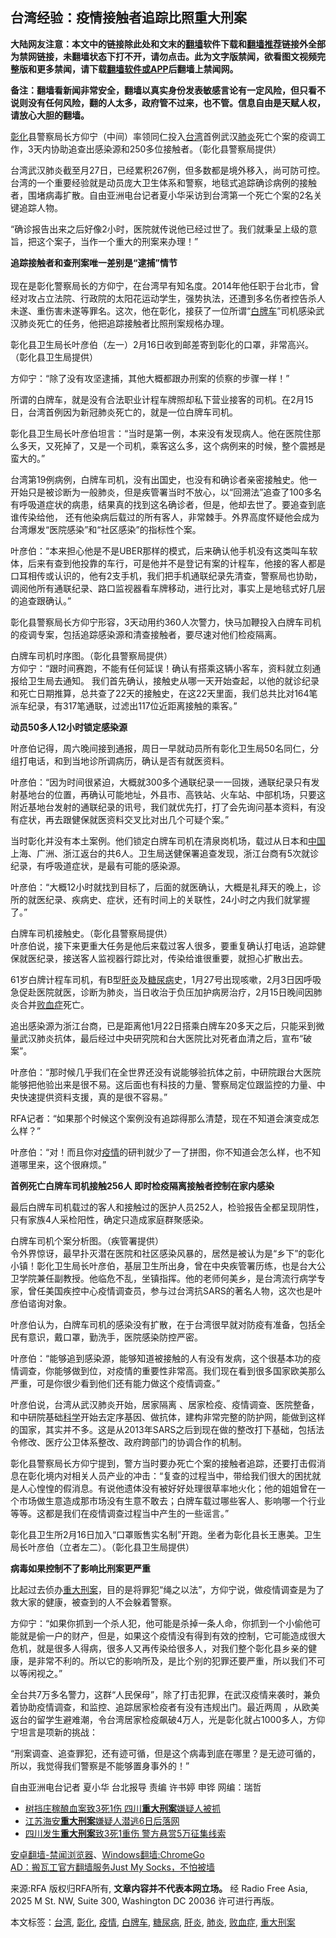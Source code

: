  <h2>台湾经验：疫情接触者追踪比照重大刑案</h2> <p class="notice"><b>大陆网友注意：本文中的链接除此处和文末的<a href="https://github.com/bannedbook/fanqiang" >翻墙</a>软件下载和<a href="https://github.com/killgcd/justmysocks/blob/master/README.md">翻墙推荐</a>链接外全部为禁网链接，未翻墙状态下打不开，请勿点击。此为文字版禁闻，欲看图文视频完整版和更多禁闻，请下载<a href="https://github.com/bannedbook/fanqiang">翻墙软件或APP</a>后翻墙上禁闻网。</p><p>备注：翻墙看新闻非常安全，翻墙以真实身份发表敏感言论有一定风险，但只看不说则没有任何风险，翻的人太多，政府管不过来，也不管。信息自由是天赋人权，请放心大胆的翻墙。</b></p>  <div class="entry"> <p><span><a href="https://www.bannedbook.org/bnews/tag/%E5%BD%B0%E5%8C%96/" class="st_tag internal_tag" rel="tag" title="标签 彰化 下的日志">彰化</a>县警察局长方仰宁（中间）率领同仁投入<a href="https://www.bannedbook.org/bnews/tag/%e5%8f%b0%e6%b9%be/" class="st_tag internal_tag" rel="tag" title="标签 台湾 下的日志">台湾</a>首例武汉<a href="https://www.bannedbook.org/bnews/tag/%e8%82%ba%e7%82%8e/" class="st_tag internal_tag" rel="tag" title="标签 肺炎 下的日志">肺炎</a>死亡个案的疫调工作，3天内协助追查出感染源和250多位接触者。（彰化县警察局提供）</span></p> <p>台湾武汉肺炎截至月27日，已经累积267例，但多数都是境外移入，尚可防可控。台湾的一个重要经验就是动员庞大卫生体系和警察，地毯式追踪确诊病例的接触者，围堵病毒扩散。自由亚洲电台记者夏小华采访到台湾第一个死亡个案的2名关键追踪人物。</p> <p> “确诊报告出来之后好像2小时，医院就传说他已经过世了。我们就秉呈上级的意旨，把这个案子，当作一个重大的刑案来办理！”</p> <p><b>追踪接触者和查刑案唯一差别是“逮捕”情节<br /> </b><br /> 现在是彰化警察局长的方仰宁，在台湾早有知名度。2014年他任职于台北市，曾经对攻占立法院、行政院的太阳花运动学生，强势执法，还遭到多名伤者控告杀人未遂、重伤害未遂等罪名。这次，他在彰化，接获了一位所谓“<a href="https://www.bannedbook.org/bnews/tag/%E7%99%BD%E7%89%8C%E8%BD%A6/" class="st_tag internal_tag" rel="tag" title="标签 白牌车 下的日志">白牌车</a>”司机感染武汉肺炎死亡的任务，他把追踪接触者比照刑案规格办理。</p> <p><span>彰化县卫生局长叶彦伯（左一）2月16日收到邮差寄到彰化的口罩，非常高兴。（彰化县卫生局提供）</span></p> <p> 方仰宁：“除了没有攻坚逮捕，其他大概都跟办刑案的侦察的步骤一样！”</p> <p> 所谓的白牌车，就是没有合法职业计程车牌照却私下营业接客的司机。在2月15日，台湾首例因为新冠肺炎死亡的，就是一位白牌车司机。</p> <p> 彰化县卫生局长叶彦伯坦言：“当时是第一例，本来没有发现病人。他在医院住那么多天，又死掉了，又是一个司机，乘客这么多，这个病例来的时候，整个震撼是蛮大的。”</p> <p> 台湾第19例病例，白牌车司机，没有出国史，也没有和确诊者亲密接触史。他一开始只是被诊断为一般肺炎，但是疾管署当时不放心，以“回溯法”追查了100多名有呼吸道症状的病患，结果真的找到这名确诊者，但是，他却去世了。要追查到底谁传染给他， 还有他染病后载过的所有客人，非常棘手。外界高度怀疑他会成为台湾爆发“医院感染”和“社区感染”的指标性个案。</p>  <p>叶彦伯：“本来担心他是不是UBER那样的模式，后来确认他手机没有这类叫车软体，后来有查到他投靠的车行，可是他并不是登记有案的计程车，他接的客人都是口耳相传或认识的，他有2支手机，我们把手机通联纪录先清查，警察局也协助，调阅他所有通联纪录、路口监视器看车牌移动，进行比对，事实上是地毯式好几层的追查跟确认。”</p> <p> 彰化县警察局长方仰宁形容，3天动用约360人次警力，快马加鞭投入白牌车司机的疫调专案，包括追踪感染源和清查接触者，要尽速对他们检疫隔离。</p> <p><span>白牌车司机时序图。（彰化县警察局提供）</span><br /> 方仰宁：“跟时间赛跑，不能有任何延误！确认有搭乘这辆小客车，资料就立刻通报给卫生局去通知。 我们首先确认，接触史从哪一天开始查起，以他的就诊纪录和死亡日期推算，总共查了22天的接触史，在这22天里面，我们总共比对164笔派车纪录，有317笔通联，过滤出117位近距离接触的乘客。”</p> <p><b>动员</b><b>50</b><b>多人</b><b>12</b><b>小时锁定感染源</b></p> <p> 叶彦伯记得，周六晚间接到通报，周日一早就动员所有彰化卫生局50名同仁，分组打电话，和到当地诊所调病历，确认是否有就医资料。</p> <p> 叶彦伯：“因为时间很紧迫，大概就300多个通联纪录一一回拨，通联纪录只有发射基地台的位置，再确认可能地址，外县市、高铁站、火车站、中部机场，只要这附近基地台发射的通联纪录的讯号，我们就优先打，打了会先询问基本资料，有没有症状，再去跟健保就医资料交叉比对出几个可疑个案。”</p> <p> 当时彰化并没有本土案例。他们锁定白牌车司机在清泉岗机场，载过从日本和<span class='wp_keywordlink_affiliate'><a href="https://www.bannedbook.org/" title="中国" target="_blank">中国</a></span>上海、广洲、浙江返台的共6人。卫生局送健保署追查发现，浙江台商有5次就诊纪录，有呼吸道症状，是最有可能的感染源。</p> <p>叶彦伯：“大概12小时就找到目标了，后面的就医确认，大概是礼拜天的晚上，诊所的就医纪录、疾病史、症状，还有时间上的关联性，24小时之内我们就掌握了。”</p> <p><span>白牌车司机接触史。（彰化县警察局提供）</span><br /> 叶彦伯说，接下来更重大任务是他后来载过客人很多，要重复确认打电话，追踪健保就医纪录，接送客人监视器行踪比对，传染给谁很重要，就担心扩散出去。</p>  <p> 61岁白牌计程车司机，有B型<a href="https://www.bannedbook.org/bnews/tag/%E8%82%9D%E7%82%8E/" class="st_tag internal_tag" rel="tag" title="标签 肝炎 下的日志">肝炎</a>及<a href="https://www.bannedbook.org/bnews/tag/%e7%b3%96%e5%b0%bf%e7%97%85/" class="st_tag internal_tag" rel="tag" title="标签 糖尿病 下的日志">糖尿病</a>史，1月27号出现咳嗽，2月3日因呼吸急促赴医院就医，诊断为肺炎，当日收治于负压加护病房治疗，2月15日晚间因肺炎合并<a href="https://www.bannedbook.org/bnews/tag/%e8%b4%a5%e8%a1%80%e7%97%87/" class="st_tag internal_tag" rel="tag" title="标签 败血症 下的日志">败血症</a>死亡。</p> <p> 追出感染源为浙江台商，已是距离他1月22日搭乘白牌车20多天之后，只能采到微量武汉肺炎抗体，最后经过中央研究院和台大医院比对死者血清之后，宣布“破案”。</p> <p> 叶彦伯：“那时候几乎我们在全世界还没有说能够验抗体之前，中研院跟台大医院能够把他验出来是很不易。这后面也有科技的力量、警察局定位跟监控的力量、中央快速提供资料支援，真的是很不容易。”</p> <p> RFA记者：“如果那个时候这个案例没有追踪得那么清楚，现在不知道会演变成怎么样？”</p> <p> 叶彦伯：“对！而且你对<a href="https://www.bannedbook.org/bnews/tag/%E7%96%AB%E6%83%85/" class="st_tag internal_tag" rel="tag" title="标签 疫情 下的日志">疫情</a>的研判就少了一了拼图，你不知道会怎么样，也不知道哪里来，这个很麻烦。”</p> <p> <b>首例死亡白牌车司机接触</b><b>256</b><b>人</b><b> </b><b> </b><b>即时检疫隔离接触者控制在家内感染</b></p> <p> 最后白牌车司机载过的客人和接触过的医护人员252人，检验报告全都呈现阴性，只有家族4人采检阳性，确定只造成家庭群聚感染。</p> <p><span>白牌车司机个案分析图。（疾管署提供）</span><br /> 令外界惊讶，最早扑灭潜在医院和社区感染风暴的，居然是被认为是“乡下”的彰化小镇！彰化卫生局长叶彦伯，基层卫生所出身，曾在中央疾管署历练，也是台大公卫学院兼任副教授。他临危不乱，坐镇指挥。他的老师何美乡，是台湾流行病学专家，曾任美国疾控中心疫情调查员，参与过台湾抗SARS的著名人物，这次也是叶彦伯谘询对象。</p> <p> 叶彦伯认为，白牌车司机的感染没有扩散，在于台湾很早就对防疫有准备，包括全民有意识，戴口罩，勤洗手，医院感染防控严密。</p>  <p> 叶彦伯：“能够追到感染源，能够知道被接触的人有没有发病，这个很基本功的疫情调查，你能够做到位，对疫情的重要性非常高。我们现在看到很多国家欧美那么严重，可是你很少看到他们还有能力做这个疫情调查。”</p> <p> 叶彦伯说，台湾从武汉肺炎开始，居家隔离 、居家检疫、疫情调查、医院整备，和中研院基础<span class='wp_keywordlink'><a href="https://www.bannedbook.org/forum11/topic309.html" title="禁片：“科学”的棍子" target="_blank">科学</a></span>开始去定序基因、做抗体，建构非常完整的防护网，能做到这样的国家，其实并不多。这是从2013年SARS之后到现在做的整改打下基础，包括法令修改、医疗公卫体系整改、政府跨部门的协调合作的机制。</p> <p> 彰化县警察局长方仰宁提到，警方当时要办死亡个案的接触者追踪，还要打击假消息在彰化境内对相关人员产业的冲击：“复查的过程当中，带给我们很大的困扰就是人心惶惶的假消息。有说他遗体没有被好好处理很草率地火化；他的姐姐曾在一个市场做生意造成那市场没有生意不敢去；白牌车载过哪些客人、影响哪一个行业等等。这都是我们在疫情调查过程当中产生的一些谣言。”</p> <p><span>彰化县卫生所2月16日加入“口罩贩售实名制”开跑。坐者为彰化县长王惠美。卫生局长叶彦伯（立者左二）。（彰化县卫生局提供）</span></p> <p><b>病毒如果控制不了影响比刑案更严重</b></p> <p> 比起过去侦办<a href="https://www.bannedbook.org/bnews/tag/%E9%87%8D%E5%A4%A7%E5%88%91%E6%A1%88/" class="st_tag internal_tag" rel="tag" title="标签 重大刑案 下的日志">重大刑案</a>，目的是将罪犯“绳之以法”，方仰宁说，做疫情调查是为了救大家的健康，被查到的人不会躲着警察。</p> <p> 方仰宁：“如果你抓到一个杀人犯，他可能是杀掉一条人命，你抓到一个小偷他可能就是偷一户的财产，但是，如果这个疫情没有得到有效的控制，它可能造成很大危机，就是很多人得病，很多人又再传染给很多人，对我们整个彰化县乡亲的健康，是非常不利的。所以它的影响所及，是比个别的犯罪还要严重，所以我们不可以等闲视之。”</p> <p> 全台共7万多名警力，这群“人民保母”，除了打击犯罪，在武汉疫情来袭时，兼负着协助疫情调查，和监控、追踪居家检疫者有没有违规出门。最近两周 ，从欧美返台的留学生避难潮，令台湾居家检疫飙破4万人，光是彰化就占1000多人，方仰宁坦言是项新的挑战：</p> <p> “刑案调查、追查罪犯，还有迹可循，但是这个病毒到底在哪里？是无迹可循的，所以，我觉得我们警察是不能够置身事外的！”</p>  <p> 自由亚洲电台记者 夏小华  台北报导 责编 许书婷 申铧  网编：瑞哲</p> <ul class='op-related-articles' title='相关阅读'> <li><a href='https://www.bannedbook.org/bnews/baitai/20190916/1191881.html' target='_blank'>树挡庄稼酿血案致3死1伤 四川<b>重大刑案</b>嫌疑人被抓</a></li> <li><a href='https://www.bannedbook.org/bnews/baitai/20190915/1191409.html' target='_blank'>江苏海安<b>重大刑案</b>嫌疑人潜逃6日后落网</a></li> <li><a href='https://www.bannedbook.org/bnews/baitai/20190831/1183669.html' target='_blank'>四川发生<b>重大刑案</b>致3死1重伤 警方悬赏5万征集线索</a></li> </ul> <div class="texttj"> <a href="https://github.com/bannedbook/fanqiang/wiki/%E5%AE%89%E5%8D%93%E7%BF%BB%E5%A2%99-%E7%A6%81%E9%97%BB%E6%B5%8F%E8%A7%88%E5%99%A8" target="_blank">安卓翻墙-禁闻浏览器</a>、<a href="https://github.com/bannedbook/fanqiang/wiki/Chrome%E4%B8%80%E9%94%AE%E7%BF%BB%E5%A2%99%E5%8C%85" target="_blank">Windows翻墙:ChromeGo</a><br/> <a href="https://github.com/killgcd/justmysocks/blob/master/README.md" target="_blank">AD：搬瓦工官方翻墙服务Just My Socks，不怕被墙</a> </div><p>来源:RFA  版权归RFA所有, <strong>文章内容并不代表本网立场。</strong>  经 Radio Free Asia, 2025 M St. NW, Suite 300, Washington DC 20036 许可进行再版。</p><a name='sharetosocial'></a>           </div><!--END ENTRY--> <div class="postfooter"> <div>本文标签：<a href="https://www.bannedbook.org/bnews/tag/%e5%8f%b0%e6%b9%be/" rel="tag">台湾</a>, <a href="https://www.bannedbook.org/bnews/tag/%E5%BD%B0%E5%8C%96/" rel="tag">彰化</a>, <a href="https://www.bannedbook.org/bnews/tag/%E7%96%AB%E6%83%85/" rel="tag">疫情</a>, <a href="https://www.bannedbook.org/bnews/tag/%E7%99%BD%E7%89%8C%E8%BD%A6/" rel="tag">白牌车</a>, <a href="https://www.bannedbook.org/bnews/tag/%e7%b3%96%e5%b0%bf%e7%97%85/" rel="tag">糖尿病</a>, <a href="https://www.bannedbook.org/bnews/tag/%E8%82%9D%E7%82%8E/" rel="tag">肝炎</a>, <a href="https://www.bannedbook.org/bnews/tag/%e8%82%ba%e7%82%8e/" rel="tag">肺炎</a>, <a href="https://www.bannedbook.org/bnews/tag/%e8%b4%a5%e8%a1%80%e7%97%87/" rel="tag">败血症</a>, <a href="https://www.bannedbook.org/bnews/tag/%E9%87%8D%E5%A4%A7%E5%88%91%E6%A1%88/" rel="tag">重大刑案</a></div>  </div><!--END POSTFOOTER--> 